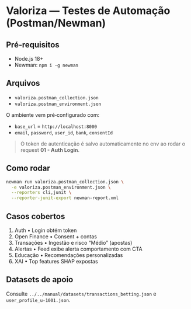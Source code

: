 # Valoriza — Testes de Automação (Postman/Newman)


## Pré‑requisitos
- Node.js 18+
- Newman: `npm i -g newman`

## Arquivos
- `valoriza.postman_collection.json`
- `valoriza.postman_environment.json`

O ambiente vem pré‑configurado com:
- `base_url` = `http://localhost:8000`
- `email`, `password`, `user_id`, `bank`, `consentId`

> O token de autenticação é salvo automaticamente no env ao rodar o request **01 - Auth Login**.

## Como rodar
```bash
newman run valoriza.postman_collection.json \
  -e valoriza.postman_environment.json \
  --reporters cli,junit \
  --reporter-junit-export newman-report.xml
```

## Casos cobertos
1. Auth • Login obtém token
2. Open Finance • Consent + contas
3. Transações • Ingestão e risco “Médio” (apostas)
4. Alertas • Feed exibe alerta comportamento com CTA
5. Educação • Recomendações personalizadas
6. XAI • Top features SHAP expostas

## Datasets de apoio
Consulte `../../manual/datasets/transactions_betting.json` e `user_profile_u-1001.json`.
